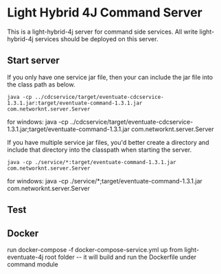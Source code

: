 # Light Hybrid 4J Command Server

This is a light-hybrid-4j server for command side services. All write light-hybrid-4j
services should be deployed on this server.


## Start server

If you only have one service jar file, then your can include the jar file into the
class path as below.

```
java -cp ../cdcservice/target/eventuate-cdcservice-1.3.1.jar:target/eventuate-command-1.3.1.jar com.networknt.server.Server
```

for windows:
java -cp ../cdcservice/target/eventuate-cdcservice-1.3.1.jar;target/eventuate-command-1.3.1.jar com.networknt.server.Server


If you have multiple service jar files, you'd better create a directory and include
that directory into the classpath when starting the server.

```
java -cp ./service/*:target/eventuate-command-1.3.1.jar com.networknt.server.Server
```

for windows:
java -cp ./service/*;target/eventuate-command-1.3.1.jar com.networknt.server.Server


## Test

## Docker
run docker-compose -f docker-compose-service.yml up from light-eventuate-4j root folder
  -- it will build and run the Dockerfile under command module